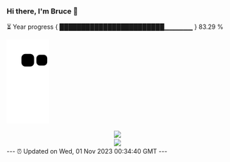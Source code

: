 ### Hi there, I'm Bruce 👋
⏳ Year progress { ████████████████████████▁▁▁▁▁▁ } 83.29 %

![](https://raw.githubusercontent.com/Swiftie13st/Swiftie13st/main/assets/github-contribution-grid-snake.svg)


<div align="center"> <img src="https://metrics.lecoq.io/Swiftie13st?template=classic&config.timezone=Asia%2FShanghai"> </div>

<div align="center"> <img src="https://github-readme-streak-stats.herokuapp.com/?user=Swiftie13st" /> </div>
---
⏰ Updated on Wed, 01 Nov 2023 00:34:40 GMT
---

